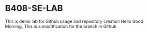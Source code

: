 # B408-SE-LAB
This is demo lab for Github usage and repository creation
Hello Good Morning, This is a moditfication for the branch in Github
